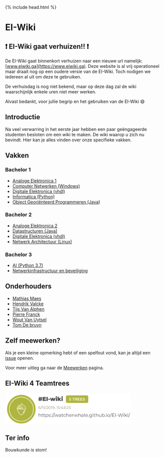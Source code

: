 {% include head.html %}
# EI-Wiki
## :exclamation: EI-Wiki gaat verhuizen!! :exclamation:
De EI-Wiki gaat binnenkort verhuizen naar een nieuwe url namelijk: [www.eiwiki.ga](https://www.eiwiki.ga).
Deze website is al vrij operationeel maar draait nog op een oudere versie van de EI-Wiki.
Toch nodigen we iedereen al uit om deze te gebruiken.

De verhuisdag is nog niet bekend, maar op deze dag zal de wiki waarschijnlijk enkele uren niet meer werken.

Alvast bedankt, voor jullie begrip en het gebruiken van de EI-Wiki :smile:

## Introductie
Na veel verwarring in het eerste jaar hebben een paar geëngageerde studenten besloten om een wiki te maken. De wiki waarop u zich nu bevindt. Hier kan je alles vinden over onze specifieke vakken.

## Vakken
### Bachelor 1

* [Analoge Elektronica 1]()
* [Computer Netwerken (Windows)](Computer-Netwerken/Home)
* [Digitale Elektronica (vhdl)](DigitaleElektronica/Home)
* [Informatica (Python)](Informatica/Home)
* [Object Georiënteerd Programmeren (Java)](Java/Home)

### Bachelor 2
    
* [Analoge Elektronica 2]()
* [Datastructuren (Java)](Datastructuren/Home)
* [Digitale Elektronica (vhdl)](DigitaleElektronica/Home)
* [Netwerk Architectuur (Linux)](Netwerk-Architectuur/Home)

### Bachelor 3

* [AI (Python 3.7)](AI/Home)
* [Netwerkinfrastructuur en beveiliging](Infrastructuur/Home)

## Onderhouders
* [Mathias Maes](https://github.com/WatcherWhale)
* [Hendrik Valcke](https://github.com/Hendrik-Valcke)
* [Tijs Van Alphen](https://github.com/TissieVA)
* [Pierre Franck](https://github.com/pixar02)
* [Wout Van Uytsel](https://github.com/Wocco)
* [Tom De bruyn](https://github.com/TomD011099)

## Zelf meewerken?
Als je een kleine opmerking hebt of een spelfout vond, kan je altijd een [issue](https://github.com/WatcherWhale/EI-Wiki/issues) openen.

Voor meer uitleg ga naar de [Meewerken](Meewerken) pagina.

## EI-Wiki 4 Teamtrees
<img src="teamtrees.jpg" height="100px">

## Ter info
Bouwkunde is stom! 
